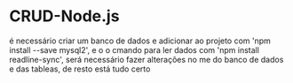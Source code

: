 # CRUD-Node.js
é necessário criar um banco de dados e adicionar ao projeto com 'npm install --save mysql2', 
e o o cmando para ler dados com 'npm install readline-sync',
será necessário fazer alterações no me do banco de dados e das tableas, de resto está tudo certo
